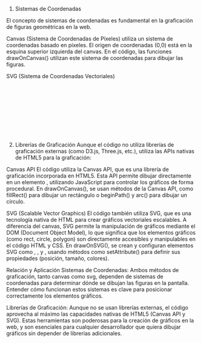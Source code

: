 1. Sistemas de Coordenadas
   
El concepto de sistemas de coordenadas es fundamental en la graficación de figuras geométricas en la web.

Canvas (Sistema de Coordenadas de Píxeles)
  <canvas> utiliza un sistema de coordenadas basado en píxeles. El origen de coordenadas (0,0) está en la esquina superior izquierda del canvas.
  En el código, las funciones drawOnCanvas() utilizan este sistema de coordenadas para dibujar las figuras.

SVG (Sistema de Coordenadas Vectoriales)
  <svg> también utiliza un sistema de coordenadas similar al canvas, pero más orientado a gráficos vectoriales. En SVG, las figuras se dibujan utilizando coordenadas relativas al área de dibujo, donde (0,0) también está en la esquina superior izquierda.
  La función drawOnSVG() maneja la creación de elementos gráficos

2. Librerías de Graficación
Aunque el código no utiliza librerías de graficación externas (como D3.js, Three.js, etc.), utiliza las APIs nativas de HTML5 para la graficación:

Canvas API
  El código utiliza la Canvas API, que es una librería de graficación incorporada en HTML5. Esta API permite dibujar directamente en un elemento <canvas>, utilizando JavaScript para controlar los gráficos de forma procedural.
  En drawOnCanvas(), se usan métodos de la Canvas API, como fillRect() para dibujar un rectángulo o beginPath() y arc() para dibujar un círculo.

SVG (Scalable Vector Graphics)
   El código también utiliza SVG, que es una tecnología nativa de HTML para crear gráficos vectoriales escalables. A diferencia del canvas, SVG permite la manipulación de gráficos mediante el DOM (Document Object Model), lo que significa que los elementos gráficos (como rect, circle, polygon) son directamente accesibles y manipulables en el código HTML y CSS.
   En drawOnSVG(), se crean y configuran elementos SVG como <rect>, <circle>, y <polygon>, usando métodos como setAttribute() para definir sus propiedades (posición, tamaño, colores).

Relación y Aplicación
   Sistemas de Coordenadas: Ambos métodos de graficación, tanto canvas como svg, dependen de sistemas de coordenadas para determinar dónde se dibujan las figuras en la pantalla. Entender cómo funcionan estos sistemas es clave para posicionar correctamente los elementos gráficos.

   Librerías de Graficación: Aunque no se usan librerías externas, el código aprovecha al máximo las capacidades nativas de HTML5 (Canvas API y SVG). Estas herramientas son poderosas para la creación de gráficos en la web, y son esenciales para cualquier desarrollador que quiera dibujar gráficos sin depender de librerías adicionales.
